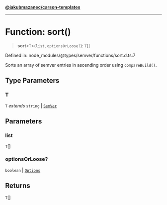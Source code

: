 [**@jakubmazanec/carson-templates**](../../../../README.md)

---

# Function: sort()

> **sort**\<`T`\>(`list`, `optionsOrLoose?`): `T`[]

Defined in: node_modules/@types/semver/functions/sort.d.ts:7

Sorts an array of semver entries in ascending order using `compareBuild()`.

## Type Parameters

### T

`T` _extends_ `string` \| [`SemVer`](../classes/SemVer.md)

## Parameters

### list

`T`[]

### optionsOrLoose?

`boolean` | [`Options`](../interfaces/Options.md)

## Returns

`T`[]
